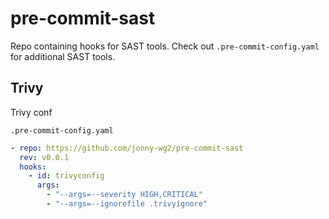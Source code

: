 # pre-commit-sast

Repo containing hooks for SAST tools. Check out `.pre-commit-config.yaml` for additional SAST tools.

## Trivy

Trivy conf

`.pre-commit-config.yaml`

```yaml
- repo: https://github.com/jonny-wg2/pre-commit-sast
  rev: v0.0.1
  hooks:
    - id: trivyconfig
      args:
        - "--args=--severity HIGH,CRITICAL"
        - "--args=--ignorefile .trivyignore"
```
